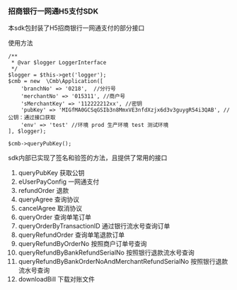 ### 招商银行一网通H5支付SDK

本sdk包封装了H5招商银行一网通支付的部分接口

使用方法 
    
    /**
     * @var $logger LoggerInterface
     */
    $logger = $this->get('logger');
    $cmb = new  \Cmb\Application([
        'branchNo' => '0218',  //分行号
        'merchantNo' => '015311', //商户号
        'sMerchantKey' => '112222212xx', //密钥
        'pubKey' => 'MIGfMA0GCSqGSIb3n8MmxVE3nfdXzjx6d3v3guygR54i3QAB', //公钥：通过接口获取
        'env' => 'test' //环境 prod 生产环境 test 测试环境
    ], $logger);
    
    $cmb->queryPubKey();
            
sdk内部已实现了签名和验签的方法，且提供了常用的接口

1.  queryPubKey 获取公钥
2.  eUserPayConfig 一网通支付
3.  refundOrder 退款
4.  queryAgree 查询协议
5.  cancelAgree 取消协议 
6.  queryOrder 查询单笔订单
7.  queryOrderByTransactionID 通过银行流水号查询订单
8.  queryRefundOrder 查询单笔退款订单
9.  queryRefundByOrderNo 按照商户订单号查询
10. queryRefundByBankRefundSerialNo 按照银行退款流水号查询
11. queryRefundByBankOrderNoAndMerchantRefundSerialNo 按照银行退款流水号查询
12. downloadBill 下载对账文件